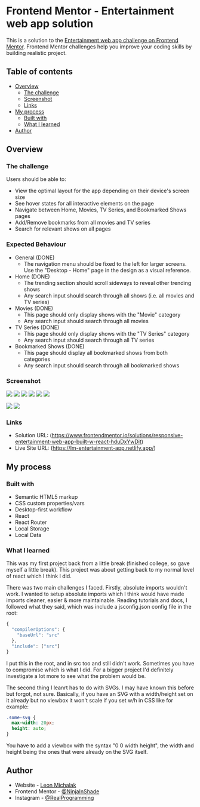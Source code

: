 # Frontend Mentor - Entertainment web app solution

This is a solution to the [Entertainment web app challenge on Frontend Mentor](https://www.frontendmentor.io/challenges/entertainment-web-app-J-UhgAW1X). Frontend Mentor challenges help you improve your coding skills by building realistic project.

## Table of contents

- [Overview](#overview)
  - [The challenge](#the-challenge)
  - [Screenshot](#screenshot)
  - [Links](#links)
- [My process](#my-process)
  - [Built with](#built-with)
  - [What I learned](#what-i-learned)
- [Author](#author)

## Overview

### The challenge

Users should be able to:

- View the optimal layout for the app depending on their device's screen size
- See hover states for all interactive elements on the page
- Navigate between Home, Movies, TV Series, and Bookmarked Shows pages
- Add/Remove bookmarks from all movies and TV series
- Search for relevant shows on all pages

### Expected Behaviour

- General (DONE)
  - The navigation menu should be fixed to the left for larger screens. Use the "Desktop - Home" page in the design as a visual reference.
- Home (DONE)
  - The trending section should scroll sideways to reveal other trending shows
  - Any search input should search through all shows (i.e. all movies and TV series)
- Movies (DONE)
  - This page should only display shows with the "Movie" category
  - Any search input should search through all movies
- TV Series (DONE)
  - This page should only display shows with the "TV Series" category
  - Any search input should search through all TV series
- Bookmarked Shows (DONE)
  - This page should display all bookmarked shows from both categories
  - Any search input should search through all bookmarked shows

### Screenshot

![](./screenshots/Desktop_solution-home.png)
![](./screenshots/Desktop_solution-movies.png)
![](./screenshots/Desktop_solution-tvseries.png)
![](./screenshots/Desktop_solution-bookmarked.png)
![](./screenshots/Desktop_solution-search.png)
![](./screenshots/Desktop_solution-thumbnail.png)

![](./screenshots/Mobile_solution-home.png)
![](./screenshots/Mobile_solution-search.png)

### Links

- Solution URL: (https://www.frontendmentor.io/solutions/responsive-entertainment-web-app-built-w-react-hduDxYwDit)
- Live Site URL: (https://lm-entertainment-app.netlify.app/)

## My process

### Built with

- Semantic HTML5 markup
- CSS custom properties/vars
- Desktop-first workflow
- React
- React Router
- Local Storage
- Local Data

### What I learned

This was my first project back from a little break (finished college, so gave myself a little break). This project was about getting back to my normal level of react which I think I did.

There was two main challenges I faced. Firstly, absolute imports wouldn't work. I wanted to setup absolute imports which I think would have made imports cleaner, easier & more maintainable. Reading tutorials and docs, I followed what they said, which was include a jsconfig.json config file in the root:

```js
{
  "compilerOptions": {
    "baseUrl": "src"
  },
  "include": ["src"]
}
```

I put this in the root, and in src too and still didn't work. Sometimes you have to compromise which is what I did. For a bigger project I'd definitely investigate a lot more to see what the problem would be.

The second thing I leanrt has to do with SVGs. I may have known this before but forgot, not sure. Basically, if you have an SVG with a width/height set on it already but no viewbox it won't scale if you set w/h in CSS like for example:

```css
.some-svg {
  max-width: 20px;
  height: auto;
}
```

You have to add a viewbox with the syntax "0 0 width height", the width and height being the ones that were already on the SVG itself.

## Author

- Website - [Leon Michalak](https://www.leonmichalak.dev)
- Frontend Mentor - [@NinjaInShade](https://www.frontendmentor.io/profile/NinjaInShade)
- Instagram - [@RealProgramming](https://www.instagram.com/realprogramming/)
